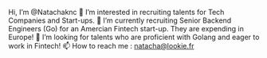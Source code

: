 Hi, I’m @Natachaknc
👀 I’m interested in recruiting talents for Tech Companies and Start-ups.
🌱 I’m currently recruiting Senior Backend Engineers (Go) for an Amercian Fintech start-up. They are expending in Europe!
💞️ I’m looking for talents who are proficient with Golang and eager to work in Fintech!
📫 How to reach me : natacha@lookie.fr
